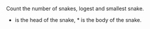 Count the number of snakes, logest and smallest snake.
+ is the head of the snake, * is the body of the snake.